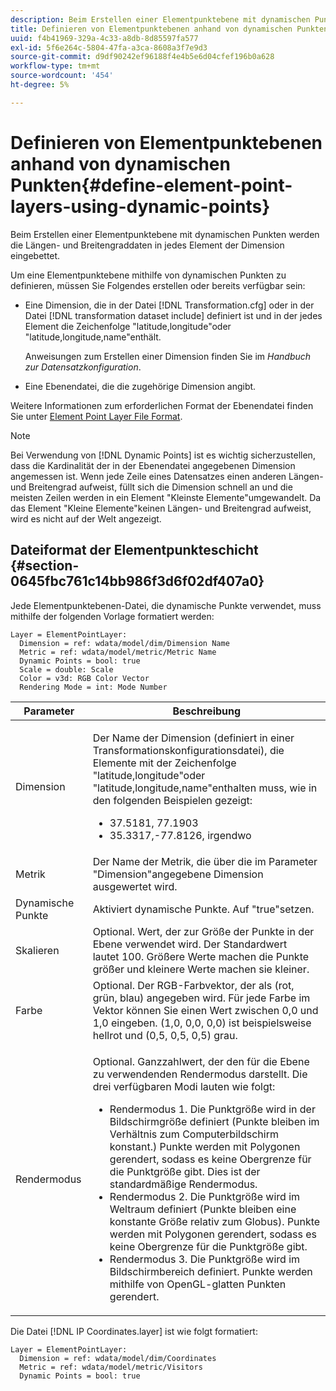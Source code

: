 ```yaml
---
description: Beim Erstellen einer Elementpunktebene mit dynamischen Punkten werden die Längen- und Breitengraddaten in jedes Element der Dimension eingebettet.
title: Definieren von Elementpunktebenen anhand von dynamischen Punkten
uuid: f4b41969-329a-4c33-a8db-8d85597fa577
exl-id: 5f6e264c-5804-47fa-a3ca-8608a3f7e9d3
source-git-commit: d9df90242ef96188f4e4b5e6d04cfef196b0a628
workflow-type: tm+mt
source-wordcount: '454'
ht-degree: 5%

---
```


# Definieren von Elementpunktebenen anhand von dynamischen Punkten{#define-element-point-layers-using-dynamic-points}

Beim Erstellen einer Elementpunktebene mit dynamischen Punkten werden die Längen- und Breitengraddaten in jedes Element der Dimension eingebettet.

Um eine Elementpunktebene mithilfe von dynamischen Punkten zu definieren, müssen Sie Folgendes erstellen oder bereits verfügbar sein:

* Eine Dimension, die in der Datei [!DNL Transformation.cfg] oder in der Datei [!DNL transformation dataset include] definiert ist und in der jedes Element die Zeichenfolge &quot;latitude,longitude&quot;oder &quot;latitude,longitude,name&quot;enthält.

   Anweisungen zum Erstellen einer Dimension finden Sie im *Handbuch zur Datensatzkonfiguration*.

* Eine Ebenendatei, die die zugehörige Dimension angibt.

Weitere Informationen zum erforderlichen Format der Ebenendatei finden Sie unter [Element Point Layer File Format](../../../../home/c-get-started/c-im-layers/c-elmt-pt-layers/c-elmt-pt-dyn-pts.md#section-0645fbc761c14bb986f3d6f02df407a0).

>[!NOTE]
>
>Bei Verwendung von [!DNL Dynamic Points] ist es wichtig sicherzustellen, dass die Kardinalität der in der Ebenendatei angegebenen Dimension angemessen ist. Wenn jede Zeile eines Datensatzes einen anderen Längen- und Breitengrad aufweist, füllt sich die Dimension schnell an und die meisten Zeilen werden in ein Element &quot;Kleinste Elemente&quot;umgewandelt. Da das Element &quot;Kleine Elemente&quot;keinen Längen- und Breitengrad aufweist, wird es nicht auf der Welt angezeigt.

## Dateiformat der Elementpunkteschicht {#section-0645fbc761c14bb986f3d6f02df407a0}

Jede Elementpunktebenen-Datei, die dynamische Punkte verwendet, muss mithilfe der folgenden Vorlage formatiert werden:

```
Layer = ElementPointLayer:
  Dimension = ref: wdata/model/dim/Dimension Name
  Metric = ref: wdata/model/metric/Metric Name
  Dynamic Points = bool: true
  Scale = double: Scale
  Color = v3d: RGB Color Vector
  Rendering Mode = int: Mode Number
```

<table id="table_8756BDCC49F447C0855BA64BC0078A0C"> 
 <thead> 
  <tr> 
   <th colname="col1" class="entry"> Parameter </th> 
   <th colname="col2" class="entry"> Beschreibung </th> 
  </tr> 
 </thead>
 <tbody> 
  <tr> 
   <td colname="col1"> Dimension </td> 
   <td colname="col2"> <p>Der Name der Dimension (definiert in einer Transformationskonfigurationsdatei), die Elemente mit der Zeichenfolge "latitude,longitude"oder "latitude,longitude,name"enthalten muss, wie in den folgenden Beispielen gezeigt: 
     <ul id="ul_CC12F05459C640F5AB3C295932B04F83"> 
      <li id="li_9023CFA04A0F407E9DF0E1A4D71BB18C">37.5181, 77.1903 </li> 
      <li id="li_F002AB3AB98049A4AF1588B51167C7FA">35.3317,-77.8126, irgendwo </li> 
     </ul> </p> </td> 
  </tr> 
  <tr> 
   <td colname="col1"> Metrik </td> 
   <td colname="col2"> Der Name der Metrik, die über die im Parameter "Dimension"angegebene Dimension ausgewertet wird. </td> 
  </tr> 
  <tr> 
   <td colname="col1"> Dynamische Punkte </td> 
   <td colname="col2"> Aktiviert dynamische Punkte. Auf "true"setzen. </td> 
  </tr> 
  <tr> 
   <td colname="col1"> Skalieren </td> 
   <td colname="col2"> Optional. Wert, der zur Größe der Punkte in der Ebene verwendet wird. Der Standardwert lautet 100. Größere Werte machen die Punkte größer und kleinere Werte machen sie kleiner. </td> 
  </tr> 
  <tr> 
   <td colname="col1"> Farbe </td> 
   <td colname="col2"> Optional. Der RGB-Farbvektor, der als (rot, grün, blau) angegeben wird. Für jede Farbe im Vektor können Sie einen Wert zwischen 0,0 und 1,0 eingeben. (1,0, 0,0, 0,0) ist beispielsweise hellrot und (0,5, 0,5, 0,5) grau. </td> 
  </tr> 
  <tr> 
   <td colname="col1"> Rendermodus </td> 
   <td colname="col2"> <p>Optional. Ganzzahlwert, der den für die Ebene zu verwendenden Rendermodus darstellt. Die drei verfügbaren Modi lauten wie folgt: 
     <ul id="ul_C7A74B9B085741C8B7116E4F110DF830"> 
      <li id="li_75CC2BE35C594B6895F743A1967A2E07">Rendermodus 1. Die Punktgröße wird in der Bildschirmgröße definiert (Punkte bleiben im Verhältnis zum Computerbildschirm konstant.) Punkte werden mit Polygonen gerendert, sodass es keine Obergrenze für die Punktgröße gibt. Dies ist der standardmäßige Rendermodus. </li> 
      <li id="li_5B19C5B0F59548E28DCE7F7CD319E210">Rendermodus 2. Die Punktgröße wird im Weltraum definiert (Punkte bleiben eine konstante Größe relativ zum Globus). Punkte werden mit Polygonen gerendert, sodass es keine Obergrenze für die Punktgröße gibt. </li> 
      <li id="li_DF0C9AEFE82642C9BD5AEA79770D2896">Rendermodus 3. Die Punktgröße wird im Bildschirmbereich definiert. Punkte werden mithilfe von OpenGL-glatten Punkten gerendert. </li> 
     </ul> </p> </td> 
  </tr> 
 </tbody> 
</table>

Die Datei [!DNL IP Coordinates.layer] ist wie folgt formatiert:

```
Layer = ElementPointLayer:
  Dimension = ref: wdata/model/dim/Coordinates
  Metric = ref: wdata/model/metric/Visitors
  Dynamic Points = bool: true
```
